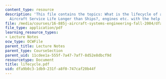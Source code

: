 ```yaml
---
content_type: resource
description: 'This file contains the topics: What is the lifecycle of an Aircraft?,
  Aircraft Service Life Longer than Ships?, engines etc. with the help of examples.'
file: /media/courses/16-885j-aircraft-systems-engineering-fall-2004/dfa9b0c31db9231fa8f0747caf20b44f_lifecycle.pdf
file_type: application/pdf
learning_resource_types:
- Lecture Notes
ocw_type: OCWFile
parent_title: Lecture Notes
parent_type: CourseSection
parent_uid: 11cdee1a-555f-7a47-7af7-8d52e8dbcf9d
resourcetype: Document
title: lifecycle.pdf
uid: dfa9b0c3-1db9-231f-a8f0-747caf20b44f
---
```

